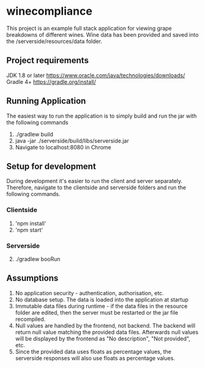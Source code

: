 # winecompliance

This project is an example full stack application for viewing grape breakdowns of different wines. 
Wine data has been provided and saved into the /serverside/resources/data folder.

## Project requirements
JDK 1.8 or later
https://www.oracle.com/java/technologies/downloads/
Gradle 4+
https://gradle.org/install/

## Running Application
The easiest way to run the application is to simply build and run the jar with the following commands
1. ./gradlew build
2. java -jar ./serverside/build/libs/serverside.jar
3. Navigate to localhost:8080 in Chrome

## Setup for development
During development it's easier to run the client and server separately. Therefore, navigate to the clientside and serverside folders and run the following commands. 

### Clientside
1. 'npm install'
2. 'npm start'

### Serverside
2. ./gradlew booRun

## Assumptions
1. No application security - authentication, authorisation, etc. 
2. No database setup. The data is loaded into the application at startup
3. Immutable data files during runtime - if the data files in the resource folder are edited, then the server must be restarted or the jar file recompiled. 
4. Null values are handled by the frontend, not backend. The backend will return null value matching the provided data files. Afterwards null values will be displayed by the frontend as "No description", "Not provided", etc.  
5. Since the provided data uses floats as percentage values, the serverside responses will also use floats as percentage values. 



